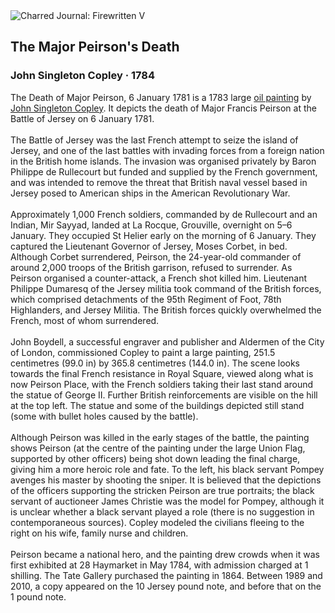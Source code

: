 <div class="artwork-of-the-day">
  <div class="container">
    <div class="img-wrapper">
      <img
        src="https://uploads0.wikiart.org/00142/images/john-singleton-copley/the-major-peirson-s-death.jpg!Large.jpg"
        alt="Charred Journal: Firewritten V" />
    </div>
    <div class="artwork-detail">
      <div class="artwork-origin"> 
        <h2 class="artwork-name">The Major Peirson's Death</h2>
        <h3 class="artist">
          John Singleton Copley
                    ·  1784
        </h3>
      </div>
      <p class="description">
        <span class="artwork-description-text ng-binding" ng-bind-html="viewModel.ArtworkOfTheDay.Description | unsafe">The Death of Major Peirson, 6 January 1781 is a 1783 large <a target="_blank" href="/en/paintings-by-media/oil-on-sacking">oil painting</a> by <a target="_blank" href="/en/john-singleton-copley">John Singleton Copley</a>. It depicts the death of Major Francis Peirson at the Battle of Jersey on 6 January 1781.
<br>
<br>The Battle of Jersey was the last French attempt to seize the island of Jersey, and one of the last battles with invading forces from a foreign nation in the British home islands. The invasion was organised privately by Baron Philippe de Rullecourt but funded and supplied by the French government, and was intended to remove the threat that British naval vessel based in Jersey posed to American ships in the American Revolutionary War.
<br>
<br>Approximately 1,000 French soldiers, commanded by de Rullecourt and an Indian, Mir Sayyad, landed at La Rocque, Grouville, overnight on 5–6 January. They occupied St Helier early on the morning of 6 January. They captured the Lieutenant Governor of Jersey, Moses Corbet, in bed. Although Corbet surrendered, Peirson, the 24-year-old commander of around 2,000 troops of the British garrison, refused to surrender. As Peirson organised a counter-attack, a French shot killed him. Lieutenant Philippe Dumaresq of the Jersey militia took command of the British forces, which comprised detachments of the 95th Regiment of Foot, 78th Highlanders, and Jersey Militia. The British forces quickly overwhelmed the French, most of whom surrendered.
<br>
<br>John Boydell, a successful engraver and publisher and Aldermen of the City of London, commissioned Copley to paint a large painting, 251.5 centimetres (99.0&nbsp;in) by 365.8 centimetres (144.0&nbsp;in). The scene looks towards the final French resistance in Royal Square, viewed along what is now Peirson Place, with the French soldiers taking their last stand around the statue of George II. Further British reinforcements are visible on the hill at the top left. The statue and some of the buildings depicted still stand (some with bullet holes caused by the battle).
<br>
<br>Although Peirson was killed in the early stages of the battle, the painting shows Peirson (at the centre of the painting under the large Union Flag, supported by other officers) being shot down leading the final charge, giving him a more heroic role and fate. To the left, his black servant Pompey avenges his master by shooting the sniper. It is believed that the depictions of the officers supporting the stricken Peirson are true portraits; the black servant of auctioneer James Christie was the model for Pompey, although it is unclear whether a black servant played a role (there is no suggestion in contemporaneous sources). Copley modeled the civilians fleeing to the right on his wife, family nurse and children.
<br>
<br>Peirson became a national hero, and the painting drew crowds when it was first exhibited at 28 Haymarket in May 1784, with admission charged at 1 shilling. The Tate Gallery purchased the painting in 1864. Between 1989 and 2010, a copy appeared on the 10 Jersey pound note, and before that on the 1 pound note.</span>
                        <div class="text-shadow-container" ng-show="showShadow" style=""></div>
      </p>
    </div>
  </div>

</div>
